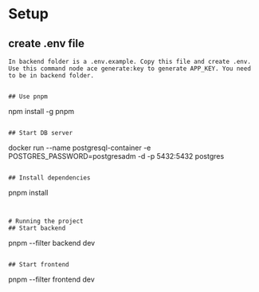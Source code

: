 # Setup

## create .env file
```
In backend folder is a .env.example. Copy this file and create .env. Use this command node ace generate:key to generate APP_KEY. You need to be in backend folder.


## Use pnpm
```
npm install -g pnpm
```

## Start DB server
```
docker run --name postgresql-container -e POSTGRES_PASSWORD=postgresadm -d -p 5432:5432 postgres
```

## Install dependencies
```
pnpm install 
```


# Running the project
## Start backend
```
pnpm --filter backend dev
```

## Start frontend
```
pnpm --filter frontend dev
```